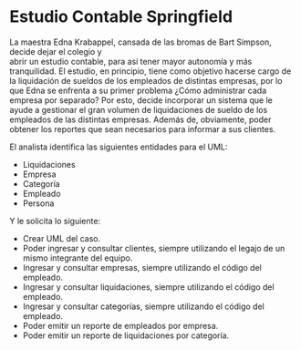 # Estudio Contable Springfield

La maestra Edna Krabappel, cansada de las bromas de Bart Simpson, decide dejar el colegio y  
abrir un estudio contable, para así tener mayor autonomía y más tranquilidad. 
El estudio, en principio, tiene como objetivo hacerse cargo de la liquidación de sueldos de los empleados de 
distintas empresas, por lo que Edna se enfrenta a su primer problema ¿Cómo administrar cada empresa por separado? 
Por esto, decide incorporar un sistema que le ayude a gestionar el gran volumen de
liquidaciones de sueldo de los empleados de las distintas empresas. 
Además de, obviamente, poder obtener los reportes que sean necesarios para informar a sus clientes.

El analista identifica las siguientes entidades para el UML:
- Liquidaciones
- Empresa
- Categoría
- Empleado
- Persona

Y le solicita lo siguiente:
- Crear UML del caso.
- Poder ingresar y consultar clientes, siempre utilizando el legajo de un mismo integrante
del equipo.
- Ingresar y consultar empresas, siempre utilizando el código del empleado.
- Ingresar y consultar liquidaciones, siempre utilizando el código del empleado.
- Ingresar y consultar categorías, siempre utilizando el código del empleado.
- Poder emitir un reporte de empleados por empresa.
- Poder emitir un reporte de liquidaciones por categoría.